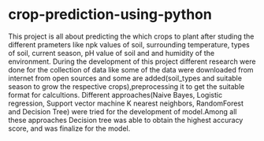 # crop-prediction-using-python
 
 
This project is all about predicting the which crops to plant after studing the different prameters like npk values of soil, surrounding temperature, types of soil, current season, pH value of soil and and humidity of the environment. 
During the development of this project different research were done for the collection of data like some of the data were downloaded from internet from open sources and some are added(soil_types and suitable season to grow the respective crops),preprocessing it to get the suitable format for calcultions.
Different approaches(Naive Bayes, Logistic regression, Support vector machine K nearest neighbors, RandomForest and Decision Tree) were tried for the development of model.Among all these approaches Decision tree  was able to obtain the highest accuracy score, and was finalize for the model.

